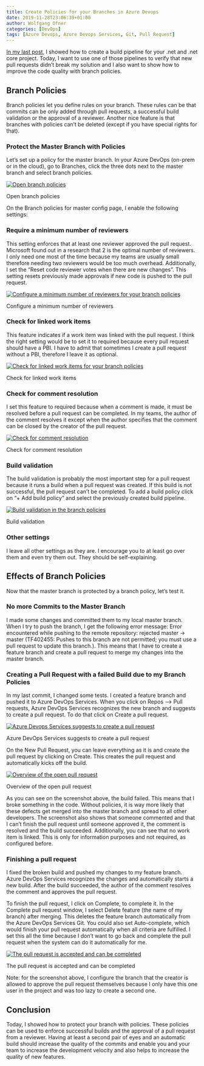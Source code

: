 ```yaml
---
title: Create Policies for your Branches in Azure Devops
date: 2019-11-28T23:06:39+01:00
author: Wolfgang Ofner
categories: [DevOps]
tags: [Azure Devops, Azure Devops Services, Git, Pull Request]
---
```

<a href="/create-automatic-build-pipeline-for-net-core/" target="_blank" rel="noopener noreferrer">In my last post</a>, I showed how to create a build pipeline for your .net and .net core project. Today, I want to use one of those pipelines to verify that new pull requests didn&#8217;t break my solution and I also want to show how to improve the code quality with branch policies.

## Branch Policies

Branch policies let you define rules on your branch. These rules can be that commits can be only added through pull requests, a successful build validation or the approval of a reviewer. Another nice feature is that branches with policies can&#8217;t be deleted (except if you have special rights for that).

### Protect the Master Branch with Policies

Let&#8217;s set up a policy for the master branch. In your Azure DevOps (on-prem or in the cloud), go to Branches, click the three dots next to the master branch and select branch policies.

<div class="col-12 col-sm-10 aligncenter">
  <a href="/assets/img/posts/2019/11/Open-branch-policies.jpg"><img loading="lazy" src="/assets/img/posts/2019/11/Open-branch-policies.jpg" alt="Open branch policies" /></a>
  
  <p>
    Open branch policies
  </p>
</div>

On the Branch policies for master config page, I enable the following settings:

### Require a minimum number of reviewers

This setting enforces that at least one reviewer approved the pull request. Microsoft found out in a research that 2 is the optimal number of reviewers. I only need one most of the time because my teams are usually small therefore needing two reviewers would be too much overhead. Additionally, I set the &#8220;Reset code reviewer votes when there are new changes&#8221;. This setting resets previously made approvals if new code is pushed to the pull request.

<div class="col-12 col-sm-10 aligncenter">
  <a href="/assets/img/posts/2019/11/Configure-a-minimum-number-of-reviewers.jpg"><img loading="lazy" size-full" src="/assets/img/posts/2019/11/Configure-a-minimum-number-of-reviewers.jpg" alt="Configure a minimum number of reviewers for your branch policies" /></a>
  
  <p>
    Configure a minimum number of reviewers
  </p>
</div>

### Check for linked work items

This feature indicates if a work item was linked with the pull request. I think the right setting would be to set it to required because every pull request should have a PBI. I have to admit that sometimes I create a pull request without a PBI, therefore I leave it as optional.

<div class="col-12 col-sm-10 aligncenter">
  <a href="/assets/img/posts/2019/11/Check-for-linked-work-items.jpg"><img loading="lazy" size-full" src="/assets/img/posts/2019/11/Check-for-linked-work-items.jpg" alt="Check for linked work items for your branch policies" /></a>
  
  <p>
    Check for linked work items
  </p>
</div>

### Check for comment resolution

I set this feature to required because when a comment is made, it must be resolved before a pull request can be completed. In my teams, the author of the comment resolves it except when the author specifies that the comment can be closed by the creator of the pull request.

<div class="col-12 col-sm-10 aligncenter">
  <a href="/assets/img/posts/2019/11/Check-for-comment-resolution.jpg"><img aria-describedby="caption-attachment-1812" loading="lazy" class="size-full wp-image-1812" src="/assets/img/posts/2019/11/Check-for-comment-resolution.jpg" alt="Check for comment resolution" /></a>
  
  <p>
    Check for comment resolution
  </p>
</div>

### Build validation

The build validation is probably the most important step for a pull request because it runs a build when a pull request was created. If this build is not successful, the pull request can&#8217;t be completed. To add a build policy click on &#8220;+ Add build policy&#8221; and select the previously created build pipeline.

<div class="col-12 col-sm-10 aligncenter">
  <a href="/assets/img/posts/2019/11/Build-validation.jpg"><img loading="lazy" src="/assets/img/posts/2019/11/Build-validation.jpg" alt="Build validation in the branch policies" /></a>
  
  <p>
    Build validation
  </p>
</div>

### Other settings

I leave all other settings as they are. I encourage you to at least go over them and even try them out. They should be self-explaining.

## Effects of Branch Policies

Now that the master branch is protected by a branch policy, let&#8217;s test it.

### No more Commits to the Master Branch

I made some changes and committed them to my local master branch. When I try to push the branch, I get the following error message: Error encountered while pushing to the remote repository: rejected master -> master (TF402455: Pushes to this branch are not permitted; you must use a pull request to update this branch.). This means that I have to create a feature branch and create a pull request to merge my changes into the master branch.

### Creating a Pull Request with a failed Build due to my Branch Policies

In my last commit, I changed some tests. I created a feature branch and pushed it to Azure DevOps Services. When you click on Repos &#8211;> Pull requests, Azure DevOps Services recognizes the new branch and suggests to create a pull request. To do that click on Create a pull request.

<div class="col-12 col-sm-10 aligncenter">
  <a href="/assets/img/posts/2019/11/Azure-Devops-Services-suggests-to-create-a-pull-request.jpg"><img loading="lazy" src="/assets/img/posts/2019/11/Azure-Devops-Services-suggests-to-create-a-pull-request.jpg" alt="Azure Devops Services suggests to create a pull request" /></a>
  
  <p>
    Azure DevOps Services suggests to create a pull request
  </p>
</div>

On the New Pull Request, you can leave everything as it is and create the pull request by clicking on Create. This creates the pull request and automatically kicks off the build.

<div class="col-12 col-sm-10 aligncenter">
  <a href="/assets/img/posts/2019/11/Overview-of-the-open-pull-request.jpg"><img loading="lazy" src="/assets/img/posts/2019/11/Overview-of-the-open-pull-request.jpg" alt="Overview of the open pull request" /></a>
  
  <p>
    Overview of the open pull request
  </p>
</div>

As you can see on the screenshot above, the build failed. This means that I broke something in the code. Without policies, it is way more likely that these defects get merged into the master branch and spread to all other developers. The screenshot also shows that someone commented and that I can&#8217;t finish the pull request until someone approved it, the comment is resolved and the build succeeded. Additionally, you can see that no work item is linked. This is only for information purposes and not required, as configured before.

### Finishing a pull request

I fixed the broken build and pushed my changes to my feature branch. Azure DevOps Services recognizes the changes and automatically starts a new build. After the build succeeded, the author of the comment resolves the comment and approves the pull request.

To finish the pull request, I click on Complete, to complete it. In the Complete pull request window, I select Delete feature (the name of my branch) after merging. This deletes the feature branch automatically from the Azure DevOps Services Git. You could also set Auto-complete, which would finish your pull request automatically when all criteria are fulfilled. I set this all the time because I don&#8217;t want to go back and complete the pull request when the system can do it automatically for me.

<div class="col-12 col-sm-10 aligncenter">
  <a href="/assets/img/posts/2019/11/The-pull-request-is-accepted-and-can-be-completed.jpg"><img loading="lazy" src="/assets/img/posts/2019/11/The-pull-request-is-accepted-and-can-be-completed.jpg" alt="The pull request is accepted and can be completed" /></a>
  
  <p>
    The pull request is accepted and can be completed
  </p>
</div>

Note: for the screenshot above, I configure the branch that the creator is allowed to approve the pull request themselves because I only have this one user in the project and was too lazy to create a second one.

## Conclusion

Today, I showed how to protect your branch with policies. These policies can be used to enforce successful builds and the approval of a pull request from a reviewer. Having at least a second pair of eyes and an automatic build should increase the quality of the commits and enable you and your team to increase the development velocity and also helps to increase the quality of new features.